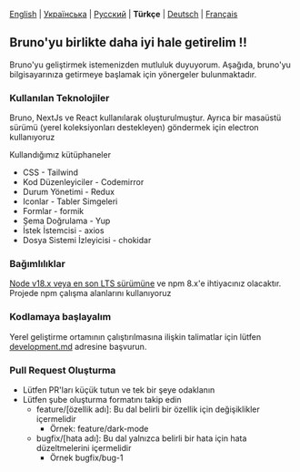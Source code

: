 [English](/readme.md) | [Українська](/contributing_ua.md) | [Русский](/contributing_ru.md) | **Türkçe** | [Deutsch](/contributing_de.md) | [Français](/contributing_fr.md)

## Bruno'yu birlikte daha iyi hale getirelim !!

Bruno'yu geliştirmek istemenizden mutluluk duyuyorum. Aşağıda, bruno'yu bilgisayarınıza getirmeye başlamak için yönergeler bulunmaktadır.

### Kullanılan Teknolojiler

Bruno, NextJs ve React kullanılarak oluşturulmuştur. Ayrıca bir masaüstü sürümü (yerel koleksiyonları destekleyen) göndermek için electron kullanıyoruz

Kullandığımız kütüphaneler

- CSS - Tailwind
- Kod Düzenleyiciler - Codemirror
- Durum Yönetimi - Redux
- Iconlar - Tabler Simgeleri
- Formlar - formik
- Şema Doğrulama - Yup
- İstek İstemcisi - axios
- Dosya Sistemi İzleyicisi - chokidar

### Bağımlılıklar

[Node v18.x veya en son LTS sürümüne](https://nodejs.org/en/) ve npm 8.x'e ihtiyacınız olacaktır. Projede npm çalışma alanlarını kullanıyoruz

### Kodlamaya başlayalım

Yerel geliştirme ortamının çalıştırılmasına ilişkin talimatlar için lütfen [development.md](docs/development.md) adresine başvurun.

### Pull Request Oluşturma

- Lütfen PR'ları küçük tutun ve tek bir şeye odaklanın
- Lütfen şube oluşturma formatını takip edin
  - feature/[özellik adı]: Bu dal belirli bir özellik için değişiklikler içermelidir
    - Örnek: feature/dark-mode
  - bugfix/[hata adı]: Bu dal yalnızca belirli bir hata için hata düzeltmelerini içermelidir
    - Örnek bugfix/bug-1
